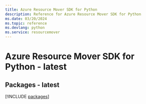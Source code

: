 ```yaml
---
title: Azure Resource Mover SDK for Python
description: Reference for Azure Resource Mover SDK for Python
ms.date: 03/20/2024
ms.topic: reference
ms.devlang: python
ms.service: resourcemover
---
```

# Azure Resource Mover SDK for Python - latest
## Packages - latest
[!INCLUDE [packages](resource-mover-index.md)]